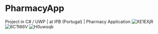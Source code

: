 # PharmacyApp
Project in C# / UWP | at IPB (Portugal) | Pharmacy Application
![XE1EXjR](https://user-images.githubusercontent.com/71603122/161017744-502d8e27-dc34-470a-9c47-34aa82efb148.png)
![6CTt66V](https://user-images.githubusercontent.com/71603122/161017758-67d956cd-0835-4c86-9018-b0d3df34519e.png)
![H0uwsqb](https://user-images.githubusercontent.com/71603122/161017770-6fe77c52-1386-4442-84a3-4e3542df54c9.png)

